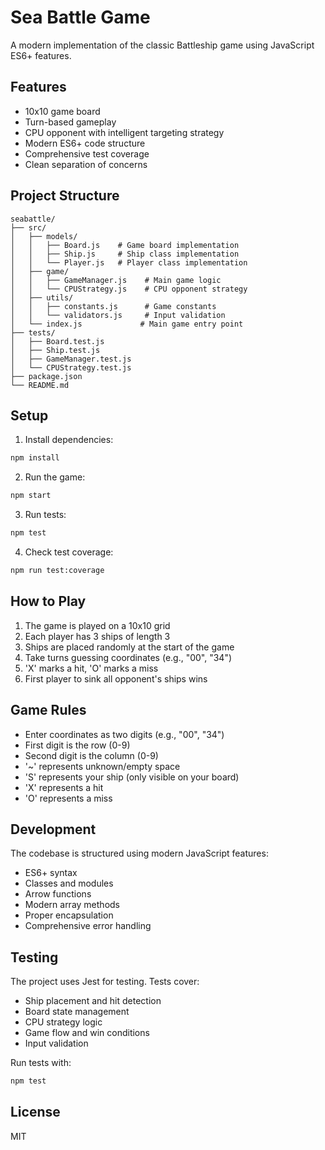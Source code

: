 # Sea Battle Game

A modern implementation of the classic Battleship game using JavaScript ES6+ features.

## Features

- 10x10 game board
- Turn-based gameplay
- CPU opponent with intelligent targeting strategy
- Modern ES6+ code structure
- Comprehensive test coverage
- Clean separation of concerns

## Project Structure

```
seabattle/
├── src/
│   ├── models/
│   │   ├── Board.js    # Game board implementation
│   │   ├── Ship.js     # Ship class implementation
│   │   └── Player.js   # Player class implementation
│   ├── game/
│   │   ├── GameManager.js    # Main game logic
│   │   └── CPUStrategy.js    # CPU opponent strategy
│   ├── utils/
│   │   ├── constants.js      # Game constants
│   │   └── validators.js     # Input validation
│   └── index.js             # Main game entry point
├── tests/
│   ├── Board.test.js
│   ├── Ship.test.js
│   ├── GameManager.test.js
│   └── CPUStrategy.test.js
├── package.json
└── README.md
```

## Setup

1. Install dependencies:
```bash
npm install
```

2. Run the game:
```bash
npm start
```

3. Run tests:
```bash
npm test
```

4. Check test coverage:
```bash
npm run test:coverage
```

## How to Play

1. The game is played on a 10x10 grid
2. Each player has 3 ships of length 3
3. Ships are placed randomly at the start of the game
4. Take turns guessing coordinates (e.g., "00", "34")
5. 'X' marks a hit, 'O' marks a miss
6. First player to sink all opponent's ships wins

## Game Rules

- Enter coordinates as two digits (e.g., "00", "34")
- First digit is the row (0-9)
- Second digit is the column (0-9)
- '~' represents unknown/empty space
- 'S' represents your ship (only visible on your board)
- 'X' represents a hit
- 'O' represents a miss

## Development

The codebase is structured using modern JavaScript features:

- ES6+ syntax
- Classes and modules
- Arrow functions
- Modern array methods
- Proper encapsulation
- Comprehensive error handling

## Testing

The project uses Jest for testing. Tests cover:

- Ship placement and hit detection
- Board state management
- CPU strategy logic
- Game flow and win conditions
- Input validation

Run tests with:
```bash
npm test
```

## License

MIT 